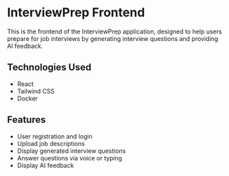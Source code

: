 # InterviewPrep Frontend

This is the frontend of the InterviewPrep application, designed to help users prepare for job interviews by generating interview questions and providing AI feedback.

## Technologies Used

- React
- Tailwind CSS
- Docker

## Features

- User registration and login
- Upload job descriptions
- Display generated interview questions
- Answer questions via voice or typing
- Display AI feedback
